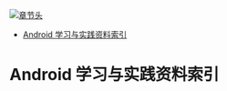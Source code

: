 [![章节头](https://parg.co/UGo)](https://parg.co/b4z) 
 - [Android 学习与实践资料索引](#android-%E5%AD%A6%E4%B9%A0%E4%B8%8E%E5%AE%9E%E8%B7%B5%E8%B5%84%E6%96%99%E7%B4%A2%E5%BC%95) 

# Android 学习与实践资料索引